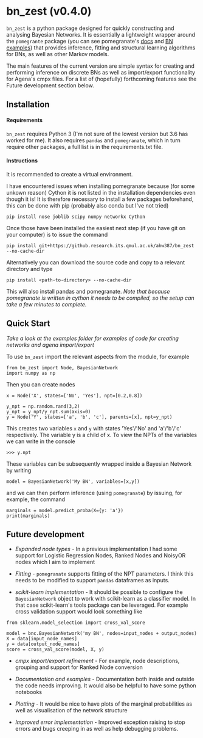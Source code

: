 # bn_zest (v0.4.0)

`bn_zest` is a python package designed for quickly constructing and analysing Bayesian Networks. It is essentially a lightweight wrapper around the `pomegrante` package (you can see pomegranate's [docs](https://pomegranate.readthedocs.io/en/latest/) and [BN examples](https://github.com/jmschrei/pomegranate/blob/master/tutorials/B_Model_Tutorial_4_Bayesian_Networks.ipynb)) that provides inference, fitting and structural learning algorithms for BNs, as well as other Markov models.

The main features of the current version are simple syntax for creating and performing inference on discrete BNs as well as import/export functionality for Agena's cmpx files. For a list of (hopefully) forthcoming features see the Future development section below.

## Installation

#### Requirements

`bn_zest` requires Python 3 (I'm not sure of the lowest version but 3.6 has worked for me). It also requires `pandas` and `pomegranate`, which in turn require other packages, a full list is in the requirements.txt file.

#### Instructions

It is recommended to create a virtual environment.

I have encountered issues when installing pomegranate because (for some unkown reason) Cython it is not listed in the installation dependencies even though it is! It is therefore necessary to install a few packages beforehand, this can be done with pip (probably also conda but I've not tried)

```
pip install nose joblib scipy numpy networkx Cython
```

Once those have been installed the easiest next step (if you have git on your computer) is to issue the command

```
pip install git+https://github.research.its.qmul.ac.uk/ahw387/bn_zest --no-cache-dir
```

Alternatively you can download the source code and copy to a relevant directory and type

```
pip install <path-to-directory> --no-cache-dir
```

This will also install pandas and pomegranate. *Note that because pomegranate is written in cython it needs to be compiled, so the setup can take a few minutes to complete.*

## Quick Start

*Take a look at the examples folder for examples of code for creating networks and agena import/export*

To use `bn_zest` import the relevant aspects from the module, for example

```
from bn_zest import Node, BayesianNetwork
import numpy as np
```

Then you can create nodes

```
x = Node('X', states=['No', 'Yes'], npt=[0.2,0.8])

y_npt = np.random.rand(3,2)
y_npt = y_npt/y_npt.sum(axis=0)
y = Node('Y', states=['a', 'b', 'c'], parents=[x], npt=y_npt)
```

This creates two variables `x` and `y` with states 'Yes'/'No' and 'a'/'b'/'c' respectively.
The variable y is a child of x. To view the NPTs of the variables we can write in the console

```
>>> y.npt
```

These variables can be subsequently wrapped inside a Bayesian Network by writing

```
model = BayesianNetwork('My BN', variables=[x,y])
```

and we can then perform inference (using `pomegranate`) by issuing, for example, the command

```
marginals = model.predict_proba(X={y: 'a'})
print(marginals)
```

## Future development

* *Expanded node types* - In a previous implementation I had some support for Logistic Regression Nodes, Ranked Nodes and NoisyOR nodes which I aim to implement

* *Fitting* - `pomegranate` supports fitting of the NPT parameters. I think this needs to be modified to support `pandas` dataframes as inputs.

* *scikit-learn implementation* - It should be possible to configure the `BayesianNetwork` object to work with scikit-learn as a classifier model. In that case scikit-learn's tools package can be leveraged. For example cross validation support would look something like

```
from sklearn.model_selection import cross_val_score

model = bnc.BayesianNetwork('my BN', nodes=input_nodes + output_nodes)
X = data[input_node_names]
y = data[output_node_names]
score = cross_val_score(model, X, y)

```
* *cmpx import/export refinement* - For example, node descriptions, grouping and support for Ranked Node conversion

* *Documentation and examples* - Documentation both inside and outside the code needs improving. It would also be helpful to have some python notebooks

* *Plotting* - It would be nice to have plots of the marginal probabilities as well as visualisation of the network structure

* *Improved error implementation* - Improved exception raising to stop errors and bugs creeping in as well as help debugging problems.
